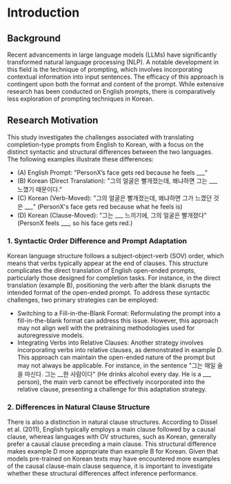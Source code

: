 # Introduction

## Background 
Recent advancements in large language models (LLMs) have significantly transformed natural language processing (NLP). A notable development in this field is the technique of prompting, which involves incorporating contextual information into input sentences. The efficacy of this approach is contingent upon both the format and content of the prompt. While extensive research has been conducted on English prompts, there is comparatively less exploration of prompting techniques in Korean.

## Research Motivation
This study investigates the challenges associated with translating completion-type prompts from English to Korean, with a focus on the distinct syntactic and structural differences between the two languages. The following examples illustrate these differences:

- (A) English Prompt: "PersonX’s face gets red because he feels ___"
- (B) Korean (Direct Translation): "그의 얼굴은 빨개졌는데, 왜냐하면 그는 ___ 느꼈기 때문이다."
- (C) Korean (Verb-Moved): "그의 얼굴은 빨개졌는데, 왜냐하면 그가 느꼈던 것은 ___" (PersonX's face gets red because what he feels is)
- (D) Korean (Clause-Moved): "그는 ___ 느끼기에, 그의 얼굴은 빨개졌다" (PersonX feels ___, so his face gets red.)

### 1. Syntactic Order Difference and Prompt Adaptation
Korean language structure follows a subject-object-verb (SOV) order, which means that verbs typically appear at the end of clauses. 
This structure complicates the direct translation of English open-ended prompts, particularly those designed for completion tasks. For instance, in the direct translation (example B), positioning the verb after the blank disrupts the intended format of the open-ended prompt. To address these syntactic challenges, two primary strategies can be employed:

- Switching to a Fill-in-the-Blank Format: Reformulating the prompt into a fill-in-the-blank format can address this issue. However, this approach may not align well with the pretraining methodologies used for autoregressive models.
- Integrating Verbs into Relative Clauses: Another strategy involves incorporating verbs into relative clauses, as demonstrated in example D. This approach can maintain the open-ended nature of the prompt but may not always be applicable. For instance, in the sentence "그는 매일 술을 마신다. 그는 __한 사람이다" (He drinks alcohol every day. He is a ___ person), the main verb cannot be effectively incorporated into the relative clause, presenting a challenge for this adaptation strategy.

### 2. Differences in Natural Clause Structure
There is also a distinction in natural clause structures. According to Dissel et al. (2011), English typically employs a main clause followed by a causal clause, whereas languages with OV structures, such as Korean, generally prefer a causal clause preceding a main clause. This structural difference makes example D more appropriate than example B for Korean. Given that models pre-trained on Korean texts may have encountered more examples of the causal clause-main clause sequence, it is important to investigate whether these structural differences affect inference performance.
